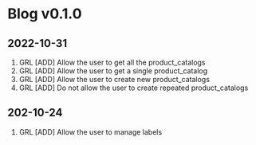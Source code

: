 # Blog v0.1.0

## 2022-10-31
1. GRL [ADD] Allow the user to get all the product_catalogs
2. GRL [ADD] Allow the user to get a single product_catalog
3. GRL [ADD] Allow the user to create new product_catalogs
4. GRL [ADD] Do not allow the user to create repeated product_catalogs

## 202-10-24
1. GRL [ADD] Allow the user to manage labels
